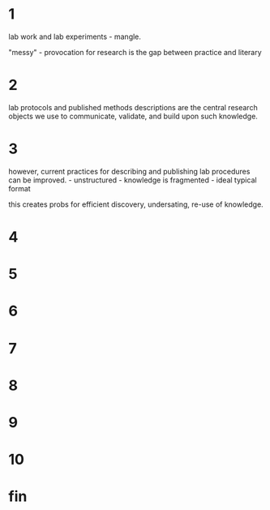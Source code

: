 1
===

lab work and lab experiments - mangle.

"messy" - provocation for research is the gap between practice and literary 

2
===

lab protocols and published methods descriptions are the central research objects we use to communicate, validate, and build upon such knowledge. 
<describe protocol>

3
===

however, current practices for describing and publishing lab procedures can be improved.
	- unstructured 
	- knowledge is fragmented
	- ideal typical format

this creates probs for efficient discovery, undersating, re-use of knowledge.

4
===

5
===

6
===

7
===

8
===

9
===

10
===

fin
===

